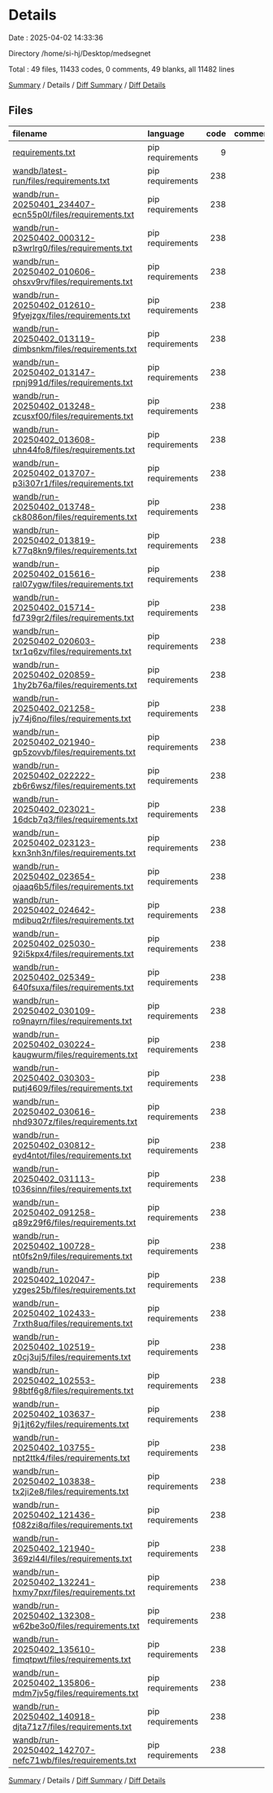 # Details

Date : 2025-04-02 14:33:36

Directory /home/si-hj/Desktop/medsegnet

Total : 49 files,  11433 codes, 0 comments, 49 blanks, all 11482 lines

[Summary](results.md) / Details / [Diff Summary](diff.md) / [Diff Details](diff-details.md)

## Files
| filename | language | code | comment | blank | total |
| :--- | :--- | ---: | ---: | ---: | ---: |
| [requirements.txt](/requirements.txt) | pip requirements | 9 | 0 | 1 | 10 |
| [wandb/latest-run/files/requirements.txt](/wandb/latest-run/files/requirements.txt) | pip requirements | 238 | 0 | 1 | 239 |
| [wandb/run-20250401\_234407-ecn55p0l/files/requirements.txt](/wandb/run-20250401_234407-ecn55p0l/files/requirements.txt) | pip requirements | 238 | 0 | 1 | 239 |
| [wandb/run-20250402\_000312-p3wrlrg0/files/requirements.txt](/wandb/run-20250402_000312-p3wrlrg0/files/requirements.txt) | pip requirements | 238 | 0 | 1 | 239 |
| [wandb/run-20250402\_010606-ohsxv9rv/files/requirements.txt](/wandb/run-20250402_010606-ohsxv9rv/files/requirements.txt) | pip requirements | 238 | 0 | 1 | 239 |
| [wandb/run-20250402\_012610-9fyejzgx/files/requirements.txt](/wandb/run-20250402_012610-9fyejzgx/files/requirements.txt) | pip requirements | 238 | 0 | 1 | 239 |
| [wandb/run-20250402\_013119-dimbsnkm/files/requirements.txt](/wandb/run-20250402_013119-dimbsnkm/files/requirements.txt) | pip requirements | 238 | 0 | 1 | 239 |
| [wandb/run-20250402\_013147-rpnj991d/files/requirements.txt](/wandb/run-20250402_013147-rpnj991d/files/requirements.txt) | pip requirements | 238 | 0 | 1 | 239 |
| [wandb/run-20250402\_013248-zcusxf00/files/requirements.txt](/wandb/run-20250402_013248-zcusxf00/files/requirements.txt) | pip requirements | 238 | 0 | 1 | 239 |
| [wandb/run-20250402\_013608-uhn44fo8/files/requirements.txt](/wandb/run-20250402_013608-uhn44fo8/files/requirements.txt) | pip requirements | 238 | 0 | 1 | 239 |
| [wandb/run-20250402\_013707-p3i307r1/files/requirements.txt](/wandb/run-20250402_013707-p3i307r1/files/requirements.txt) | pip requirements | 238 | 0 | 1 | 239 |
| [wandb/run-20250402\_013748-ck8086on/files/requirements.txt](/wandb/run-20250402_013748-ck8086on/files/requirements.txt) | pip requirements | 238 | 0 | 1 | 239 |
| [wandb/run-20250402\_013819-k77q8kn9/files/requirements.txt](/wandb/run-20250402_013819-k77q8kn9/files/requirements.txt) | pip requirements | 238 | 0 | 1 | 239 |
| [wandb/run-20250402\_015616-ral07ygw/files/requirements.txt](/wandb/run-20250402_015616-ral07ygw/files/requirements.txt) | pip requirements | 238 | 0 | 1 | 239 |
| [wandb/run-20250402\_015714-fd739gr2/files/requirements.txt](/wandb/run-20250402_015714-fd739gr2/files/requirements.txt) | pip requirements | 238 | 0 | 1 | 239 |
| [wandb/run-20250402\_020603-txr1q6zv/files/requirements.txt](/wandb/run-20250402_020603-txr1q6zv/files/requirements.txt) | pip requirements | 238 | 0 | 1 | 239 |
| [wandb/run-20250402\_020859-1hy2b76a/files/requirements.txt](/wandb/run-20250402_020859-1hy2b76a/files/requirements.txt) | pip requirements | 238 | 0 | 1 | 239 |
| [wandb/run-20250402\_021258-jy74j6no/files/requirements.txt](/wandb/run-20250402_021258-jy74j6no/files/requirements.txt) | pip requirements | 238 | 0 | 1 | 239 |
| [wandb/run-20250402\_021940-gp5zovvb/files/requirements.txt](/wandb/run-20250402_021940-gp5zovvb/files/requirements.txt) | pip requirements | 238 | 0 | 1 | 239 |
| [wandb/run-20250402\_022222-zb6r6wsz/files/requirements.txt](/wandb/run-20250402_022222-zb6r6wsz/files/requirements.txt) | pip requirements | 238 | 0 | 1 | 239 |
| [wandb/run-20250402\_023021-16dcb7q3/files/requirements.txt](/wandb/run-20250402_023021-16dcb7q3/files/requirements.txt) | pip requirements | 238 | 0 | 1 | 239 |
| [wandb/run-20250402\_023123-kxn3nh3n/files/requirements.txt](/wandb/run-20250402_023123-kxn3nh3n/files/requirements.txt) | pip requirements | 238 | 0 | 1 | 239 |
| [wandb/run-20250402\_023654-ojaaq6b5/files/requirements.txt](/wandb/run-20250402_023654-ojaaq6b5/files/requirements.txt) | pip requirements | 238 | 0 | 1 | 239 |
| [wandb/run-20250402\_024642-mdibuq2r/files/requirements.txt](/wandb/run-20250402_024642-mdibuq2r/files/requirements.txt) | pip requirements | 238 | 0 | 1 | 239 |
| [wandb/run-20250402\_025030-92i5kpx4/files/requirements.txt](/wandb/run-20250402_025030-92i5kpx4/files/requirements.txt) | pip requirements | 238 | 0 | 1 | 239 |
| [wandb/run-20250402\_025349-640fsuxa/files/requirements.txt](/wandb/run-20250402_025349-640fsuxa/files/requirements.txt) | pip requirements | 238 | 0 | 1 | 239 |
| [wandb/run-20250402\_030109-ro9nayrn/files/requirements.txt](/wandb/run-20250402_030109-ro9nayrn/files/requirements.txt) | pip requirements | 238 | 0 | 1 | 239 |
| [wandb/run-20250402\_030224-kaugwurm/files/requirements.txt](/wandb/run-20250402_030224-kaugwurm/files/requirements.txt) | pip requirements | 238 | 0 | 1 | 239 |
| [wandb/run-20250402\_030303-putj4609/files/requirements.txt](/wandb/run-20250402_030303-putj4609/files/requirements.txt) | pip requirements | 238 | 0 | 1 | 239 |
| [wandb/run-20250402\_030616-nhd9307z/files/requirements.txt](/wandb/run-20250402_030616-nhd9307z/files/requirements.txt) | pip requirements | 238 | 0 | 1 | 239 |
| [wandb/run-20250402\_030812-eyd4ntot/files/requirements.txt](/wandb/run-20250402_030812-eyd4ntot/files/requirements.txt) | pip requirements | 238 | 0 | 1 | 239 |
| [wandb/run-20250402\_031113-t036sinn/files/requirements.txt](/wandb/run-20250402_031113-t036sinn/files/requirements.txt) | pip requirements | 238 | 0 | 1 | 239 |
| [wandb/run-20250402\_091258-q89z29f6/files/requirements.txt](/wandb/run-20250402_091258-q89z29f6/files/requirements.txt) | pip requirements | 238 | 0 | 1 | 239 |
| [wandb/run-20250402\_100728-nt0fs2n9/files/requirements.txt](/wandb/run-20250402_100728-nt0fs2n9/files/requirements.txt) | pip requirements | 238 | 0 | 1 | 239 |
| [wandb/run-20250402\_102047-yzges25b/files/requirements.txt](/wandb/run-20250402_102047-yzges25b/files/requirements.txt) | pip requirements | 238 | 0 | 1 | 239 |
| [wandb/run-20250402\_102433-7rxth8uq/files/requirements.txt](/wandb/run-20250402_102433-7rxth8uq/files/requirements.txt) | pip requirements | 238 | 0 | 1 | 239 |
| [wandb/run-20250402\_102519-z0cj3uj5/files/requirements.txt](/wandb/run-20250402_102519-z0cj3uj5/files/requirements.txt) | pip requirements | 238 | 0 | 1 | 239 |
| [wandb/run-20250402\_102553-98btf6g8/files/requirements.txt](/wandb/run-20250402_102553-98btf6g8/files/requirements.txt) | pip requirements | 238 | 0 | 1 | 239 |
| [wandb/run-20250402\_103637-9j1jt62y/files/requirements.txt](/wandb/run-20250402_103637-9j1jt62y/files/requirements.txt) | pip requirements | 238 | 0 | 1 | 239 |
| [wandb/run-20250402\_103755-npt2ttk4/files/requirements.txt](/wandb/run-20250402_103755-npt2ttk4/files/requirements.txt) | pip requirements | 238 | 0 | 1 | 239 |
| [wandb/run-20250402\_103838-tx2ji2e8/files/requirements.txt](/wandb/run-20250402_103838-tx2ji2e8/files/requirements.txt) | pip requirements | 238 | 0 | 1 | 239 |
| [wandb/run-20250402\_121436-f082zi8q/files/requirements.txt](/wandb/run-20250402_121436-f082zi8q/files/requirements.txt) | pip requirements | 238 | 0 | 1 | 239 |
| [wandb/run-20250402\_121940-369zl44l/files/requirements.txt](/wandb/run-20250402_121940-369zl44l/files/requirements.txt) | pip requirements | 238 | 0 | 1 | 239 |
| [wandb/run-20250402\_132241-hxmy7pxr/files/requirements.txt](/wandb/run-20250402_132241-hxmy7pxr/files/requirements.txt) | pip requirements | 238 | 0 | 1 | 239 |
| [wandb/run-20250402\_132308-w62be3o0/files/requirements.txt](/wandb/run-20250402_132308-w62be3o0/files/requirements.txt) | pip requirements | 238 | 0 | 1 | 239 |
| [wandb/run-20250402\_135610-fimqtpwt/files/requirements.txt](/wandb/run-20250402_135610-fimqtpwt/files/requirements.txt) | pip requirements | 238 | 0 | 1 | 239 |
| [wandb/run-20250402\_135806-mdm7jv5g/files/requirements.txt](/wandb/run-20250402_135806-mdm7jv5g/files/requirements.txt) | pip requirements | 238 | 0 | 1 | 239 |
| [wandb/run-20250402\_140918-djta71z7/files/requirements.txt](/wandb/run-20250402_140918-djta71z7/files/requirements.txt) | pip requirements | 238 | 0 | 1 | 239 |
| [wandb/run-20250402\_142707-nefc71wb/files/requirements.txt](/wandb/run-20250402_142707-nefc71wb/files/requirements.txt) | pip requirements | 238 | 0 | 1 | 239 |

[Summary](results.md) / Details / [Diff Summary](diff.md) / [Diff Details](diff-details.md)